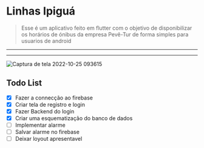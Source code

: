 # Linhas Ipiguá 
> Esse é um aplicativo feito em flutter com o objetivo de disponibilizar os horários de ónibus da empresa Pevê-Tur de forma simples para usuarios de android
---
---
![Captura de tela 2022-10-25 093615](https://user-images.githubusercontent.com/97737113/197774573-290744a8-872a-4962-a304-e0c01209ec96.png)


## Todo List

+ [x] Fazer a connecção ao firebase
+ [x] Criar tela de registro e login 
+ [x] Fazer Backend do login 
+ [x] Criar uma esquematização do banco de dados
+ [ ] Implementar alarme 
+ [ ] Salvar alarme no firebase
+ [ ] Deixar loyout apresentavel
